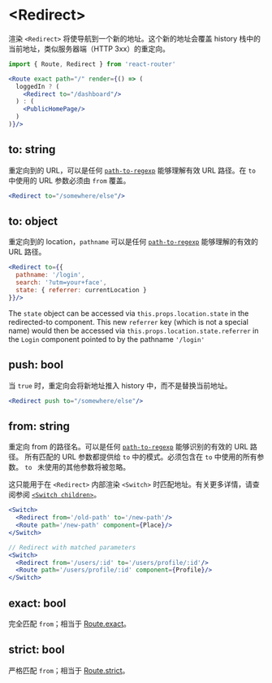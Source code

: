 # &lt;Redirect>

渲染 `<Redirect>` 将使导航到一个新的地址。这个新的地址会覆盖 history 栈中的当前地址，类似服务器端（HTTP 3xx）的重定向。

```jsx
import { Route, Redirect } from 'react-router'

<Route exact path="/" render={() => (
  loggedIn ? (
    <Redirect to="/dashboard"/>
  ) : (
    <PublicHomePage/>
  )
)}/>
```

## to: string

重定向到的 URL，可以是任何 [`path-to-regexp`](https://www.npmjs.com/package/path-to-regexp) 能够理解有效 URL 路径。在 `to` 中使用的 URL 参数必须由 `from` 覆盖。


```jsx
<Redirect to="/somewhere/else"/>
```

## to: object

重定向到的 location，`pathname` 可以是任何 [`path-to-regexp`](https://www.npmjs.com/package/path-to-regexp) 能够理解的有效的 URL 路径。

```jsx
<Redirect to={{
  pathname: '/login',
  search: '?utm=your+face',
  state: { referrer: currentLocation }
}}/>
```

The `state` object can be accessed via `this.props.location.state` in the redirected-to component. This new `referrer` key (which is not a special name) would then be accessed via `this.props.location.state.referrer` in the `Login` component pointed to by the pathname `'/login'`

## push: bool

当 `true` 时，重定向会将新地址推入 history 中，而不是替换当前地址。

```jsx
<Redirect push to="/somewhere/else"/>
```

## from: string

重定向 from 的路径名。可以是任何 [`path-to-regexp`](https://www.npmjs.com/package/path-to-regexp) 能够识别的有效的 URL 路径。
所有匹配的 URL 参数都提供给 `to` 中的模式。必须包含在 `to` 中使用的所有参数。 `to ` 未使用的其他参数将被忽略。

这只能用于在 `<Redirect>` 内部渲染 `<Switch>` 时匹配地址。有关更多详情，请查阅参阅 [`<Switch children>`](./Switch.md#children-node)。

```jsx
<Switch>
  <Redirect from='/old-path' to='/new-path'/>
  <Route path='/new-path' component={Place}/>
</Switch>
```

```jsx
// Redirect with matched parameters
<Switch>
  <Redirect from='/users/:id' to='/users/profile/:id'/>
  <Route path='/users/profile/:id' component={Profile}/>
</Switch>
```

## exact: bool

完全匹配 `from`；相当于 [Route.exact](./Route.md#exact-bool)。

## strict: bool

严格匹配  `from`；相当于 [Route.strict](./Route.md#strict-bool)。
